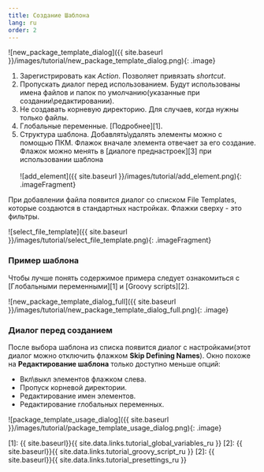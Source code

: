 ```yaml
---
title: Создание Шаблона
lang: ru
order: 2
---
```


![new_package_template_dialog]({{ site.baseurl }}/images/tutorial/new_package_template_dialog.png){: .image}

1. Зарегистрировать как *Action*. Позволяет привязать *shortcut*.
2. Пропускать диалог перед использованием. Будут использованы имена файлов и папок по умолчанию(указанные при создании\редактировании).
3. Не создавать корневую директорию. Для случаев, когда нужны только файлы.
4. Глобальные переменные. [Подробнее][1].
5. Структура шаблона. Добавлять\удалять элементы можно с помощью ПКМ. Флажок вначале элемента отвечает за его создание. Флажок можно менять в [диалоге преднастроек][3] при использовании шаблона<br><br>
![add_element]({{ site.baseurl }}/images/tutorial/add_element.png){: .imageFragment}

При добавлении файла появится диалог со списком File Templates, которые создаются в стандартных настройках. Флажки сверху - это фильтры.

![select_file_template]({{ site.baseurl }}/images/tutorial/select_file_template.png){: .imageFragment}


### Пример шаблона
Чтобы лучше понять содержимое примера следует ознакомиться с [Глобальными переменными][1] и [Groovy scripts][2].

![new_package_template_dialog_full]({{ site.baseurl }}/images/tutorial/new_package_template_dialog_full.png){: .image}

### Диалог перед созданием
После выбора шаблона из списка появится диалог с настройками(этот диалог можно отключить флажком **Skip Defining Names**). Окно похоже на **Редактирование шаблона** только доступно меньше опций:

* Вкл\выкл элементов флажком слева.
* Пропуск корневой директории.
* Редактирование имен элементов.
* Редактирование глобальных переменных.

![package_template_usage_dialog]({{ site.baseurl }}/images/tutorial/package_template_usage_dialog.png){: .image}

[1]: {{ site.baseurl}}{{ site.data.links.tutorial_global_variables_ru }}
[2]: {{ site.baseurl}}{{ site.data.links.tutorial_groovy_script_ru }}
[2]: {{ site.baseurl}}{{ site.data.links.tutorial_presettings_ru }}
